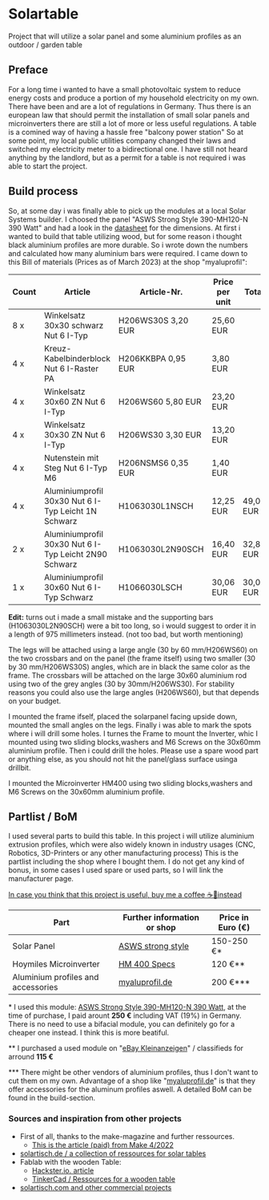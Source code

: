 
# Solartable
Project that will utilize a solar panel and some aluminium profiles as an outdoor / garden table

## Preface
For a long time i wanted to have a small photovoltaic system to reduce energy costs and produce a portion of my household electricity on my own. There have been and are a lot of regulations in Germany. Thus there is an european law that should permit the installation of small solar panels and microinverters there are still a lot of more or less useful regulations. A table is a comined way of having a hassle free "balcony power station"
So at some point, my local public utilities company changed their laws and switched my electricity meter to a bidirectional one. I have still not heard anything by the landlord, but as a permit for a table is not required i was able to start the project.

## Build process
So, at some day i was finally able to pick up the modules at a local Solar Systems builder. I choosed the panel "ASWS Strong Style 390-MH120-N 390 Watt" and had a look in the [datasheet](https://shop.erene.de/media/14/16/0c/1679044263/datenblatt-ASWS-390-MH120N-BG-deutsch.pdf) for the dimensions. At first i wanted to build that table utilizing wood, but for some reason i thought black aluminium profiles are more durable.
So i wrote down the numbers and calculated how many aluminium bars were required.
I came down to this Bill of materials (Prices as of March 2023) at the shop "myaluprofil":

|Count|Article|Article-Nr.|Price per unit|Total|Length|
|-----|---------------------------------------------------|----------------|--------------|-------|-------|
|8 x|Winkelsatz 30x30 schwarz Nut 6 I-Typ|H206WS30S 3,20 EUR|25,60 EUR||
|4 x|Kreuz-Kabelbinderblock Nut 6 I-Raster PA|H206KKBPA 0,95 EUR|3,80 EUR||
|4 x|Winkelsatz 30x60 ZN Nut 6 I-Typ|H206WS60 5,80 EUR|23,20 EUR||
|4 x|Winkelsatz 30x30 ZN Nut 6 I-Typ|H206WS30 3,30 EUR|13,20 EUR||
|4 x|Nutenstein mit Steg Nut 6 I-Typ M6|H206NSMS6 0,35 EUR|1,40 EUR||
|4 x|Aluminiumprofil 30x30 Nut 6 I-Typ Leicht 1N Schwarz|H1063030L1NSCH|12,25 EUR|49,00 EUR|**700 mm**|
|2 x|Aluminiumprofil 30x30 Nut 6 I-Typ Leicht 2N90 Schwarz|H1063030L2N90SCH|16,40 EUR|32,80 EUR|**~~978~~ 975 mm**|
|1 x|Aluminiumprofil 30x60 Nut 6 I-Typ Schwarz|H1066030LSCH|30,06 EUR|30,06 EUR|**1400 mm**|

**Edit:** turns out i made a small mistake and the supporting bars (H1063030L2N90SCH)  were a bit too long, so i would suggest to order it in a length of 975 millimeters instead. (not too bad, but worth mentioning)

The legs will be attached using a large angle (30 by 60 mm/H206WS60) on the two crossbars and on the panel (the frame itself) using two smaller (30 by 30 mm/H206WS30S) angles, which are in black the same color as the frame. The crossbars will be attached on the large 30x60 aluminium rod using two of the grey angles (30 by 30mm/H206WS30). For stability reasons you could also use the large angles (H206WS60), but that depends on your budget.

I mounted the frame ifself, placed the solarpanel facing upside down, mounted the small angles on the legs. Finally i was able to mark the spots where i will drill some holes. I turnes the Frame to mount the Inverter, whic I mounted using two sliding blocks,washers and M6 Screws on the 30x60mm aluminium profile. Then i could drill the holes. Please use a spare wood part or anything else, as you should not hit the panel/glass surface usinga drillbit.

I mounted the Microinverter HM400 using two sliding blocks,washers and M6 Screws on the 30x60mm aluminium profile.

## Partlist / BoM
I used several parts to build this table. In this project i will utilize aluminium extrusion profiles, which were also widely known in industry usages (CNC, Robotics, 3D-Printers or any other manufacturing process)
This is the partlist including the shop where I bought them.
I do not get any kind of bonus, in some cases I used spare or used parts, so I will link the manufacturer page.

[In case you think that this project is useful, buy me a coffee ☕🫘instead](https://paypal.me/DSpatz)

|Part|Further information or shop|Price in Euro (€)|
|----|---------------------------|-----------------|
|Solar Panel|[ASWS strong style](https://www.asws-solar.de/solarmodule/strong-style)            |150-250 €*|
|Hoymiles Microinverter|[HM 400 Specs](https://www.hoymiles.com/product/microinverter/hm-300-350-400-eu)|120 €**|
|Aluminium profiles and accessories|[myaluprofil.de](https://www.myaluprofil.de/Aluminiumprofile)|200 €***|

\* I used this module:  <ins>ASWS Strong Style 390-MH120-N 390 Watt</ins>, at the time of purchase, I paid arount **250 €** including VAT (19%) in Germany. There is no need to use a bifacial module, you can definitely go for a cheaper one instead. I think this is more beatiful.

\** I purchased a used module on "[eBay Kleinanzeigen](https://www.ebay-kleinanzeigen.de)" / classifieds for arround **115 €**
 
\*** There might be other vendors of aluminium profiles, thus I don't want to cut them on my own. Advantage of a shop like "[myaluprofil.de](https://www.myaluprofil.de)" is that they offer accessories for the aluminum profiles aswell. A detailed BoM can be found in the build-section.

### Sources and inspiration from other projects
 - First of all, thanks to the make-magazine and further ressources.
    - [This is the article (paid) from Make    4/2022](https://www.heise.de/select/make/2022/4/2215210171328615510)
 - [solartisch.de / a collection of ressources for solar tables](http://solartisch.de)
 - Fablab with the wooden Table:
    - [Hackster.io. article](https://www.hackster.io/fablabeu/solartisch-91a1d8)
    - [TinkerCad / Ressources for a wooden table](https://www.tinkercad.com/things/hHsPlie2SS3-solartisch)
 - [solartisch.com and other commercial projects](https://solartisch.com)